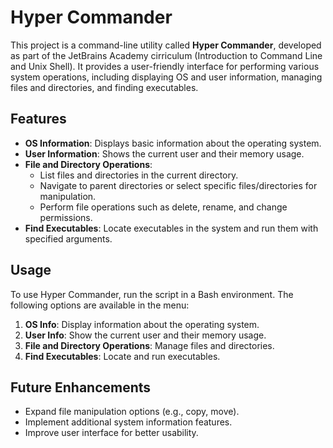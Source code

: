 # Hyper Commander

This project is a command-line utility called **Hyper Commander**, developed as part of the JetBrains Academy cirriculum (Introduction to Command Line and Unix Shell). It provides a user-friendly interface for performing various system operations, including displaying OS and user information, managing files and directories, and finding executables.

## Features

- **OS Information**: Displays basic information about the operating system.
- **User Information**: Shows the current user and their memory usage.
- **File and Directory Operations**: 
  - List files and directories in the current directory.
  - Navigate to parent directories or select specific files/directories for manipulation.
  - Perform file operations such as delete, rename, and change permissions.
- **Find Executables**: Locate executables in the system and run them with specified arguments.

## Usage

To use Hyper Commander, run the script in a Bash environment. The following options are available in the menu:

1. **OS Info**: Display information about the operating system.
1. **User Info**: Show the current user and their memory usage.
1.  **File and Directory Operations**: Manage files and directories.
1. **Find Executables**: Locate and run executables.



## Future Enhancements

- Expand file manipulation options (e.g., copy, move).
- Implement additional system information features.
- Improve user interface for better usability.